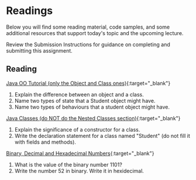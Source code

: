 # Readings

Below you will find some reading material, code samples, and some additional resources that support today's topic and the upcoming lecture.

Review the Submission Instructions for guidance on completing and submitting this assignment.

## Reading

[Java OO Tutorial (only the Object and Class ones)](https://docs.oracle.com/javase/tutorial/java/concepts/){:target="_blank"}

1. Explain the difference between an object and a class.
2. Name two types of state that a Student object might have.
3. Name two types of behaviours that a student object might have.

[Java Classes (do NOT do the Nested Classes section)](https://docs.oracle.com/javase/tutorial/java/javaOO/classes.html){:target="_blank"}

1. Explain the significance of a constructor for a class.
2. Write the declaration statement for a class named "Student" (do not fill it with fields and methods).

[Binary, Decimal and Hexadecimal Numbers](https://www.mathsisfun.com/binary-decimal-hexadecimal.html){:target="_blank"}

1. What is the value of the binary number 1101?
2. Write the number 52 in binary. Write it in hexidecimal.
